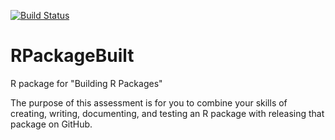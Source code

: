 [![Build Status](https://travis-ci.org/Souravp33/RPackageBuilt.svg?branch=master)](https://travis-ci.org/Souravp33/RPackageBuilt)
# RPackageBuilt
R package for "Building R Packages"

The purpose of this assessment is for you to combine your skills of creating, writing, documenting, and testing an R package with releasing that package on GitHub.
